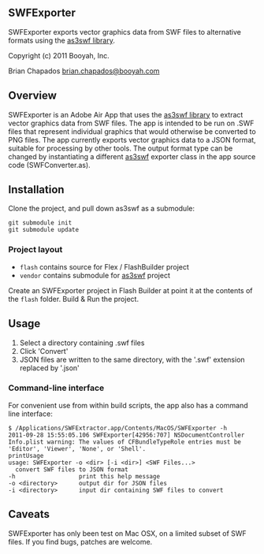 SWFExporter
-----------

SWFExporter exports vector graphics data from SWF files to alternative formats using the [as3swf library][as3swf].

[as3swf]: http://github.com/claus/as3swf

Copyright (c) 2011 Booyah, Inc.

Brian Chapados <brian.chapados@booyah.com>


## Overview

SWFExporter is an Adobe Air App that uses the [as3swf library][as3swf] to extract vector graphics data from SWF files.
The app is intended to be run on .SWF files that represent individual graphics that would otherwise be
converted to PNG files.  The app currently exports vector graphics data to a JSON format, suitable for processing
by other tools.  The output format type can be changed by instantiating a different [as3swf][] exporter class in
the app source code (SWFConverter.as).


## Installation

Clone the project, and pull down as3swf as a submodule:

    git submodule init
    git submodule update

### Project layout

* `flash` contains source for Flex / FlashBuilder project
* `vendor` contains submodule for [as3swf][] project

Create an SWFExporter project in Flash Builder at point it at the contents of the `flash` folder.
Build & Run the project.


## Usage

1. Select a directory containing .swf files
2. Click 'Convert'
3. JSON files are written to the same directory, with the '.swf' extension replaced by '.json'


### Command-line interface

For convenient use from within build scripts, the app also has a command line interface:

    $ /Applications/SWFExtractor.app/Contents/MacOS/SWFExporter -h
    2011-09-28 15:55:05.106 SWFExporter[42956:707] NSDocumentController Info.plist warning: The values of CFBundleTypeRole entries must be 'Editor', 'Viewer', 'None', or 'Shell'.
    printUsage
    usage: SWFExporter -o <dir> [-i <dir>] <SWF Files...>
      convert SWF files to JSON format
    -h					print this help message
    -o <directory>		output dir for JSON files
    -i <directory> 		input dir containing SWF files to convert


## Caveats

SWFExporter has only been test on Mac OSX, on a limited subset of SWF files.  If you find bugs, patches are welcome.